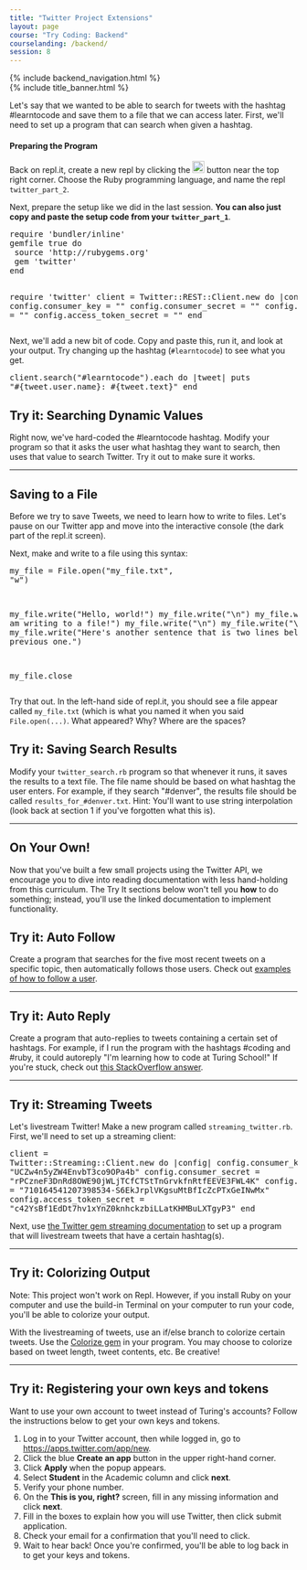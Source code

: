 ```yaml
---
title: "Twitter Project Extensions"
layout: page
course: "Try Coding: Backend"
courselanding: /backend/
session: 8
---
```


<div id="wrapper">
  {% include backend_navigation.html %}
  <div id="content-container">
    {% include title_banner.html %}
    <section>
      <p>Let's say that we wanted to be able to search for tweets with the hashtag #learntocode and save them to a file that we can access later. First, we'll need to set up a program that can search when given a hashtag.</p>
      <h4 class="section-header">Preparing the Program</h4>
      <p>Back on repl.it, create a new repl by clicking the <img style="height: 1.5em" src="{{ site.url }}/assets/images/newrepl.png" alt="New Repl button"> button near the top right corner. Choose the Ruby programming language, and name the repl <code>twitter_part_2</code>.</p>
      <p>Next, prepare the setup like we did in the last session. <b>You can also just copy and paste the setup code from your <code>twitter_part_1</code></b>.</p>
      <pre>require 'bundler/inline'
gemfile true do
 source 'http://rubygems.org'
 gem 'twitter'
end

require 'twitter'
client = Twitter::REST::Client.new do |config|
  config.consumer_key        = ""
  config.consumer_secret     = ""
  config.access_token        = ""
  config.access_token_secret = ""
end</pre>
    <p>Next, we'll add a new bit of code. Copy and paste this, run it, and look at your output. Try changing up the hashtag (<code>#learntocode</code>) to see what you get.</p>
    <pre>client.search("#learntocode").each do |tweet|
  puts "#{tweet.user.name}: #{tweet.text}"
end</pre>
      <div class="try-it">
        <h2>Try it: Searching Dynamic Values</h2>
        <p>
          Right now, we've hard-coded the #learntocode hashtag. Modify your program so that it asks the user what hashtag they want to search, then uses that value to search Twitter. Try it out to make sure it works.
        </p>
      </div>
    </section>
    <hr>
    <section>
      <h2 class="section-header">Saving to a File</h2>
      <p>Before we try to save Tweets, we need to learn how to write to files. Let's pause on our Twitter app and move into the interactive console (the dark part of the repl.it screen).</p>
      <p>Next, make and write to a file using this syntax:</p>
      <pre>my_file = File.open("my_file.txt", "w")

my_file.write("Hello, world!")
my_file.write("\n")
my_file.write("I am writing to a file!")
my_file.write("\n")
my_file.write("\n")
my_file.write("Here's another sentence that is two lines below the previous one.")

my_file.close</pre>
      <p>Try that out. In the left-hand side of repl.it, you should see a file appear called <code>my_file.txt</code> (which is what you named it when you said <code>File.open(...)</code>. What appeared? Why? Where are the spaces? </p>
      <div class="try-it">
        <h2>Try it: Saving Search Results</h2>
        <p>
          Modify your <code>twitter_search.rb</code> program so that whenever it runs, it saves the results to a text file. The file name should be based on what hashtag the user enters. For example, if they search "#denver", the results file should be called <code>results_for_#denver.txt</code>. Hint: You'll want to use string interpolation (look back at section 1 if you've forgotten what this is).
        </p>
      </div>
    </section>
    <hr>
    <section>
      <h2 class="section-header">On Your Own!</h2>
      <p>Now that you've built a few small projects using the Twitter API, we encourage you to dive into reading documentation with less hand-holding from this curriculum. The Try It sections below won't tell you <b>how</b> to do something; instead, you'll use the linked documentation to implement functionality.</p>
      <div class="try-it">
        <h2>Try it: Auto Follow</h2>
        <p>
          Create a program that searches for the five most recent tweets on a specific topic, then automatically follows those users. Check out <a href="https://github.com/sferik/twitter#usage-examples
        ">examples of how to follow a user</a>.
        </p>
        </div>
        <hr>
        <div class="try-it">
          <h2>Try it: Auto Reply</h2>
          <p>
            Create a program that auto-replies to tweets containing a certain set of hashtags. For example, if I run the program with the hashtags #coding and #ruby, it could autoreply "I'm learning how to code at Turing School!" If you're stuck, check out <a href="http://stackoverflow.com/questions/28649582/how-to-reply-a-tweet-using-the-twitter-gem">this StackOverflow answer</a>.
          </p>
        </div>
        <hr>
        <div class="try-it">
          <h2>Try it: Streaming Tweets</h2>
          <p>
            Let's livestream Twitter! Make a new program called <code>streaming_twitter.rb</code>. First, we'll need to set up a streaming client:</p>
            <pre>client = Twitter::Streaming::Client.new do |config|
  config.consumer_key        = "UCZw4n5yZW4EnvbT3co9OPa4b"
  config.consumer_secret     = "rPCzneF3DnRd8OWE90jWLjTCfCTStTnGrvkfnRtfEEVE3FWL4K"
  config.access_token        = "710164541207398534-S6EkJrplVKgsuMtBfIcZcPTxGeINwMx"
  config.access_token_secret = "c42YsBf1EdDt7hv1xYnZ0knhckzbiLLatKHMBuLXTgyP3"
end</pre>
          <p>Next, use <a href="https://github.com/sferik/twitter#streaming">the Twitter gem streaming documentation</a> to set up a program that will livestream tweets that have a certain hashtag(s).</p>
        </div>
        <hr>
        <div class="try-it">
          <h2>Try it: Colorizing Output</h2>
          <p>Note: This project won't work on Repl. However, if you install Ruby on your computer and use the build-in Terminal on your computer to run your code, you'll be able to colorize your output.</p>
          <p>With the livestreaming of tweets, use an if/else branch to colorize certain tweets. Use the <a href="https://github.com/fazibear/colorize">Colorize gem</a> in your program. You may choose to colorize based on tweet length, tweet contents, etc. Be creative!</p>
        </div>
        <hr>
        <div class="try-it">
          <h2>Try it: Registering your own keys and tokens</h2>
          <p>Want to use your own account to tweet instead of Turing's accounts? Follow the instructions below to get your own keys and tokens.</p>
          <ol>
            <li>Log in to your Twitter account, then while logged in, go to <a href="https://apps.twitter.com/app/new">https://apps.twitter.com/app/new</a>.</li>
            <li>Click the blue <b>Create an app</b> button in the upper right-hand corner.</li>
            <li>Click <b>Apply</b> when the popup appears.</li>
            <li>Select <b>Student</b> in the Academic column and click <b>next</b>.</li>
            <li>Verify your phone number.</li>
            <li>On the <b>This is you, right?</b> screen, fill in any missing information and click <b>next</b>.</li>
            <li>Fill in the boxes to explain how you will use Twitter, then click submit application.</li>
            <li>Check your email for a confirmation that you'll need to click.</li>
            <li>Wait to hear back! Once you're confirmed, you'll be able to log back in to get your keys and tokens.</li>
          </ol>
        </div>
    </section>
  </div>
</div>
<script>
  $( ".spicy-click" ).click(function(e) {
    $( e.target ).next( ".spicy-appear" ).slideToggle( "slow" );
  });
</script>
<script
src="https://code.jquery.com/jquery-3.2.1.min.js"
integrity="sha256-hwg4gsxgFZhOsEEamdOYGBf13FyQuiTwlAQgxVSNgt4="
crossorigin="anonymous"></script>
<script>
  var openTwitterButton = document.querySelector('#twitterbutton');
  openTwitterButton.addEventListener('click', function(){
    var twitterAccount = document.querySelector('#twitterurl').value
    document.querySelector('#twitterurl').value = ""
    var win = window.open(`http://twitter.com/${twitterAccount}`, '_blank');
    win.focus();
  })
</script>
